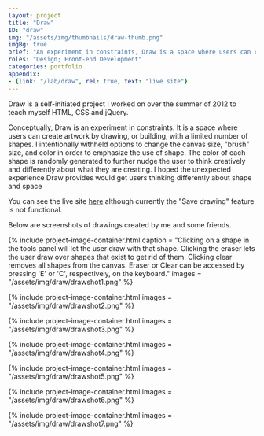 ```yaml
---
layout: project
title: "Draw"
ID: "draw"
img: "/assets/img/thumbnails/draw-thumb.png"
imgBg: true
brief: "An experiment in constraints, Draw is a space where users can create artwork by drawing, or building works of art with a limited number of randomly colored shapes."
roles: "Design; Front-end Development"
categories: portfolio
appendix:
- {link: "/lab/draw", rel: true, text: "live site"}
---
```


Draw is a self-initiated project I worked on over the summer of 2012 to teach myself HTML, CSS and jQuery.

Conceptually, Draw is an experiment in constraints. It is a space where users can create artwork by drawing, or building, with a limited number of shapes. I intentionally withheld options to change the canvas size, "brush" size, and color in order to emphasize the use of shape. The color of each shape is randomly generated to further nudge the user to think creatively and differently about what they are creating. I hoped the unexpected experience Draw provides would get users thinking differently about shape and space

You can see the live site [here](http://zachtemkin.us/lab/draw/) although currently the "Save drawing" feature is not functional.

Below are screenshots of drawings created by me and some friends.

{% 
  include project-image-container.html
  caption = "Clicking on a shape in the tools panel will let the user draw with that shape. Clicking the eraser lets the user draw over shapes that exist to get rid of them. Clicking clear removes all shapes from the canvas. Eraser or Clear can be accessed by pressing 'E' or 'C', respectively, on the keyboard."
  images = "/assets/img/draw/drawshot1.png"
%}

{% 
  include project-image-container.html
  images = "/assets/img/draw/drawshot2.png"
%}

{% 
  include project-image-container.html
  images = "/assets/img/draw/drawshot3.png"
%}

{% 
  include project-image-container.html
  images = "/assets/img/draw/drawshot4.png"
%}

{% 
  include project-image-container.html
  images = "/assets/img/draw/drawshot5.png"
%}

{% 
  include project-image-container.html
  images = "/assets/img/draw/drawshot6.png"
%}

{% 
  include project-image-container.html
  images = "/assets/img/draw/drawshot7.png"
%}